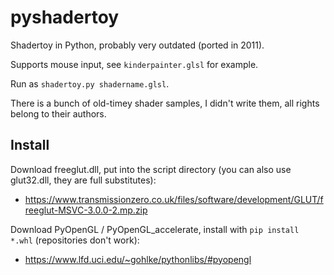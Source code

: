 # pyshadertoy

Shadertoy in Python, probably very outdated (ported in 2011).

Supports mouse input, see `kinderpainter.glsl` for example.

Run as `shadertoy.py shadername.glsl`.

There is a bunch of old-timey shader samples, I didn't write them, all rights belong to their authors.

## Install

Download freeglut.dll, put into the script directory (you can also use glut32.dll, they are full substitutes):

* https://www.transmissionzero.co.uk/files/software/development/GLUT/freeglut-MSVC-3.0.0-2.mp.zip

Download PyOpenGL / PyOpenGL_accelerate, install with `pip install *.whl` (repositories don't work):

* https://www.lfd.uci.edu/~gohlke/pythonlibs/#pyopengl



